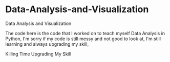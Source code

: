 # Data-Analysis-and-Visualization
Data Analysis and Visualization


The code here is the code that I worked on to teach myself Data Analysis in Python,
I'm sorry if my code is still messy and not good to look at,
I'm still learning and always upgrading my skill,


Killing Time Upgrading My Skill

